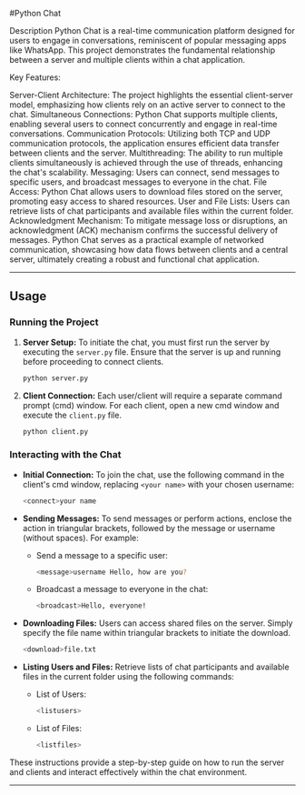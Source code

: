 #Python Chat

Description
Python Chat is a real-time communication platform designed for users to engage in conversations, reminiscent of popular messaging apps like WhatsApp. This project demonstrates the fundamental relationship between a server and multiple clients within a chat application.

Key Features:

Server-Client Architecture: The project highlights the essential client-server model, emphasizing how clients rely on an active server to connect to the chat.
Simultaneous Connections: Python Chat supports multiple clients, enabling several users to connect concurrently and engage in real-time conversations.
Communication Protocols: Utilizing both TCP and UDP communication protocols, the application ensures efficient data transfer between clients and the server.
Multithreading: The ability to run multiple clients simultaneously is achieved through the use of threads, enhancing the chat's scalability.
Messaging: Users can connect, send messages to specific users, and broadcast messages to everyone in the chat.
File Access: Python Chat allows users to download files stored on the server, promoting easy access to shared resources.
User and File Lists: Users can retrieve lists of chat participants and available files within the current folder.
Acknowledgment Mechanism: To mitigate message loss or disruptions, an acknowledgment (ACK) mechanism confirms the successful delivery of messages.
Python Chat serves as a practical example of networked communication, showcasing how data flows between clients and a central server, ultimately creating a robust and functional chat application.


---

## Usage

### Running the Project

1. **Server Setup:** To initiate the chat, you must first run the server by executing the `server.py` file. Ensure that the server is up and running before proceeding to connect clients.

   ```bash
   python server.py
   ```

2. **Client Connection:** Each user/client will require a separate command prompt (cmd) window. For each client, open a new cmd window and execute the `client.py` file.

   ```bash
   python client.py
   ```

### Interacting with the Chat

- **Initial Connection:** To join the chat, use the following command in the client's cmd window, replacing `<your name>` with your chosen username:

   ```bash
   <connect>your name
   ```

- **Sending Messages:** To send messages or perform actions, enclose the action in triangular brackets, followed by the message or username (without spaces). For example:

   - Send a message to a specific user:
     ```bash
     <message>username Hello, how are you?
     ```

   - Broadcast a message to everyone in the chat:
     ```bash
     <broadcast>Hello, everyone!
     ```

- **Downloading Files:** Users can access shared files on the server. Simply specify the file name within triangular brackets to initiate the download.

   ```bash
   <download>file.txt
   ```

- **Listing Users and Files:** Retrieve lists of chat participants and available files in the current folder using the following commands:

   - List of Users:
     ```bash
     <listusers>
     ```

   - List of Files:
     ```bash
     <listfiles>
     ```

These instructions provide a step-by-step guide on how to run the server and clients and interact effectively within the chat environment.

--- 
